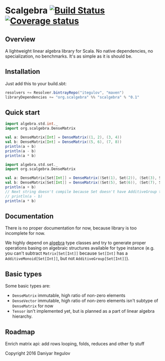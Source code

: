 Scalgebra [![Build Status](https://travis-ci.org/itegulov/scalgebra.svg?branch=master)](https://travis-ci.org/itegulov/scalgebra) [![Coverage status](https://codecov.io/github/itegulov/scalgebra/coverage.svg?branch=master)](https://codecov.io/github/itegulov/scalgebra?branch=master)
====
Overview
--------
A lightweight linear algebra library for Scala. No native dependencies,
no specialization, no benchmarks. It's as simple as it is should be.

Installation
------------
Just add this to your build.sbt:
```scala
resolvers += Resolver.bintrayRepo("itegulov", "maven")
libraryDependencies += "org.scalgebra" %% "scalgebra" % "0.1"
```
Quick start
-----------
```scala
import algebra.std.int._
import org.scalgebra.DenseMatrix

val a: DenseMatrix[Int] = DenseMatrix((1, 2), (3, 4))
val b: DenseMatrix[Int] = DenseMatrix((5, 6), (7, 8))
println(a + b)
println(a - b)
println(a * b)
```

```scala
import algebra.std.set._
import org.scalgebra.DenseMatrix

val a: DenseMatrix[Set[Int]] = DenseMatrix((Set(1), Set(2)), (Set(3), Set(4)))
val b: DenseMatrix[Set[Int]] = DenseMatrix((Set(5), Set(6)), (Set(7), Set(8)))
println(a + b)
// Next string doesn't compile because Set doesn't have AdditiveGroup type class
// println(a - b)
println(a * b)
```

Documentation
-------------
There is no proper documentation for now, because library is too
incomplete for now.

We highly depend on [algebra](https://github.com/non/algebra) type classes
and try to generate proper operations basing on algebraic structures
available for type instance (e.g. you can't subtract `Matrix[Set[Int]]`
because `Set[Int]` has a `AdditiveMonoid[Set[Int]]`, but not `AdditiveGroup[Set[Int]]`).

Basic types
-----------
Some basic types are:

 * `DenseMatrix` immutable, high ratio of non-zero elements
 * `DenseVector` immutable, high ratio of non-zero elements
                 isn't subtype of `DenseMatrix` for now
 * `Tensor` isn't implemented yet, but is planned as a part
            of linear algebra hierarchy.

Roadmap
-------
Enrich matrix api: add rows looping, folds, reduces and other fp stuff

Copyright 2016 Daniyar Itegulov